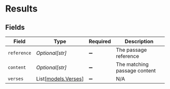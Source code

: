 # Results


## Fields

| Field                                      | Type                                       | Required                                   | Description                                |
| ------------------------------------------ | ------------------------------------------ | ------------------------------------------ | ------------------------------------------ |
| `reference`                                | *Optional[str]*                            | :heavy_minus_sign:                         | The passage reference                      |
| `content`                                  | *Optional[str]*                            | :heavy_minus_sign:                         | The matching passage content               |
| `verses`                                   | List[[models.Verses](../models/verses.md)] | :heavy_minus_sign:                         | N/A                                        |